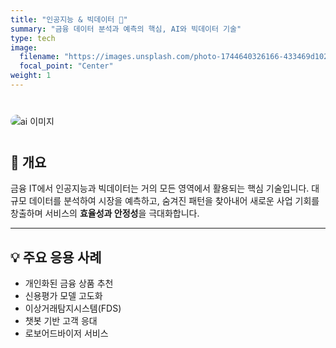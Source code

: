 ```yaml
---
title: "인공지능 & 빅데이터 🤖"
summary: "금융 데이터 분석과 예측의 핵심, AI와 빅데이터 기술"
type: tech
image:
  filename: "https://images.unsplash.com/photo-1744640326166-433469d102f2?ixlib=rb-4.1.0&ixid=M3wxMjA3fDB8MHxzZWFyY2h8MTZ8fGFpfGVufDB8fDB8fHwy&auto=format&fit=crop&q=60&w=1200"
  focal_point: "Center"
weight: 1
---
```


<div style="margin: 40px 0;">
  <img 
    src="https://images.unsplash.com/photo-1744640326166-433469d102f2?ixlib=rb-4.1.0&ixid=M3wxMjA3fDB8MHxzZWFyY2h8MTZ8fGFpfGVufDB8fDB8fHwy&auto=format&fit=crop&q=60&w=1200"
    alt="ai 이미지" 
    style="max-width: 100%; border-radius: 10px;"
  >
</div>

## 📌 개요
금융 IT에서 인공지능과 빅데이터는 거의 모든 영역에서 활용되는 핵심 기술입니다.
대규모 데이터를 분석하여 시장을 예측하고, 숨겨진 패턴을 찾아내어
새로운 사업 기회를 창출하며 서비스의 **효율성과 안정성**을 극대화합니다.

---

## 💡 주요 응용 사례
- 개인화된 금융 상품 추천
- 신용평가 모델 고도화
- 이상거래탐지시스템(FDS)
- 챗봇 기반 고객 응대
- 로보어드바이저 서비스